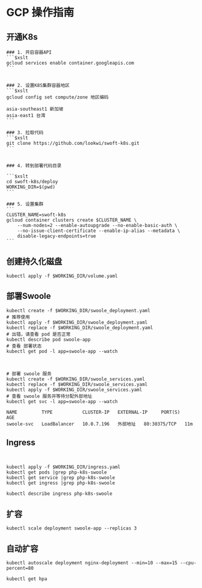 


# GCP 操作指南
## 开通K8s 
    ### 1. 开启容器API
    ```$xslt
    gcloud services enable container.googleapis.com 
    ```
    
    
    ### 2. 设置K8S集群容器地区
    ```$xslt
    gcloud config set compute/zone 地区编码
    
    asia-southeast1 新加坡
    asia-east1 台湾
    ```
    
    ### 3. 拉取代码
    ```$xslt
    git clone https://github.com/lookwi/swoft-k8s.git
    ```
    
    
    ### 4. 转到部署代码目录
    
    ```$xslt
    cd swoft-k8s/deploy
    WORKING_DIR=$(pwd)
    ``` 
    
    ### 5. 设置集群
    ```
    CLUSTER_NAME=swoft-k8s
    gcloud container clusters create $CLUSTER_NAME \
        --num-nodes=2 --enable-autoupgrade --no-enable-basic-auth \
        --no-issue-client-certificate --enable-ip-alias --metadata \
        disable-legacy-endpoints=true
    ```


## 创建持久化磁盘

```$xslt
kubectl apply -f $WORKING_DIR/volume.yaml
```

## 部署Swoole

```$xslt
kubectl create -f $WORKING_DIR/swoole_deployment.yaml
# 推荐使用
kubectl apply -f $WORKING_DIR/swoole_deployment.yaml
kubectl replace -f $WORKING_DIR/swoole_deployment.yaml
# 出错，请查看 pod 是否正常
kubectl describe pod swoole-app
# 查看 部署状态
kubectl get pod -l app=swoole-app --watch



# 部署 swoole 服务
kubectl create -f $WORKING_DIR/swoole_services.yaml
kubectl replace -f $WORKING_DIR/swoole_services.yaml
kubectl apply -f $WORKING_DIR/swoole_services.yaml
# 查看 swoole 服务并等待分配外部地址
kubectl get svc -l app=swoole-app --watch

```

```$xslt
NAME         TYPE           CLUSTER-IP   EXTERNAL-IP     PORT(S)        AGE
swoole-svc   LoadBalancer   10.0.7.196   外部地址   80:30375/TCP   11m
```


## Ingress 

```angular2html


kubectl apply -f $WORKING_DIR/ingress.yaml
kubectl get pods |grep php-k8s-swoole
kubectl get service |grep php-k8s-swoole
kubectl get ingress |grep php-k8s-swoole

kubectl describe ingress php-k8s-swoole
```


## 扩容

```angular2html
kubectl scale deployment swoole-app --replicas 3
```

## 自动扩容
```angular2html
kubectl autoscale deployment nginx-deployment --min=10 --max=15 --cpu-percent=80

kubectl get hpa
```




